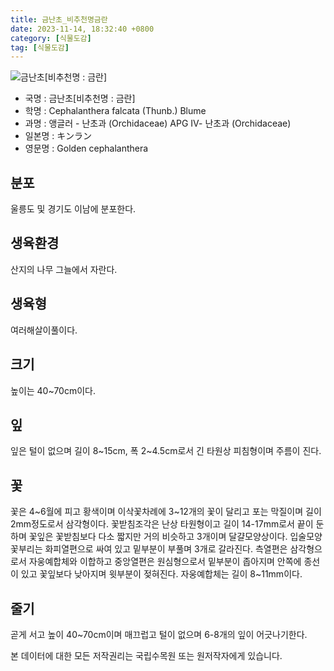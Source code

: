 ```yaml
---
title: 금난초_비추천명금란
date: 2023-11-14, 18:32:40 +0800
category: [식물도감]
tag: [식물도감]
---
```




![금난초[비추천명 : 금란]](http://www.nature.go.kr/fileUpload/plants/basic/Orchidaceae/Cephalanthera/15297/15297_1_th2.jpg)
- 국명 : 금난초[비추천명 : 금란]
- 학명 : Cephalanthera falcata (Thunb.) Blume
- 과명 : 앵글러 - 난초과 (Orchidaceae) APG Ⅳ- 난초과 (Orchidaceae)
- 일본명 : キンラン
- 영문명 : Golden cephalanthera


## 분포
울릉도 및 경기도 이남에 분포한다.
## 생육환경
산지의 나무 그늘에서 자란다.
## 생육형
여러해살이풀이다.
## 크기
높이는 40~70cm이다.
## 잎
잎은 털이 없으며 길이 8~15cm, 폭 2~4.5cm로서 긴 타원상 피침형이며 주름이 진다.
## 꽃
꽃은 4~6월에 피고 황색이며 이삭꽃차례에 3~12개의 꽃이 달리고 포는 막질이며 길이 2mm정도로서 삼각형이다. 꽃받침조각은 난상 타원형이고 길이 14-17mm로서 끝이 둔하며 꽃잎은 꽃받침보다 다소 짧지만 거의 비슷하고 3개이며 달걀모양상이다. 입술모양꽃부리는 화피열편으로 싸여 있고 밑부분이 부풀며 3개로 갈라진다. 측열편은 삼각형으로서 자웅예합체와 이합하고 중앙열편은 원심형으로서 밑부분이 좁아지며 안쪽에 종선이 있고 꽃잎보다 낮아지며 윗부분이 젖혀진다. 자웅예합체는 길이 8~11mm이다.
## 줄기
곧게 서고 높이 40~70cm이며 매끄럽고 털이 없으며 6-8개의 잎이 어긋나기한다.






본 데이터에 대한 모든 저작권리는 국립수목원 또는 원저작자에게 있습니다.
